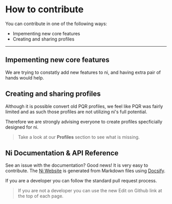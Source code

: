 # How to contribute

You can contribute in one of the following ways:

- Impementing new core features
- Creating and sharing profiles

---

## Impementing new core features

We are trying to constatly add new features to ni, and having extra pair of hands would help.

## Creating and sharing profiles

Although it is possible convert old PQR profiles, we feel like PQR was fairly limited and as such those profiles are not utilizing ni's full potential.

Therefore we are strongly advising everyone to create profiles specficially designed for ni.

> Take a look at our **Profiles** section to see what is missing.

## Ni Documentation & API Reference

See an issue with the documentation? Good news! It is very easy to contribute. The [Ni Website](https://darhanger.github.io/ni/) is generated from Markdown files using [Docsify](https://docsify.js.org/).

If you are a developer you can follow the standard pull request process.

> If you are not a developer you can use the new Edit on Github link at the top of each page.
